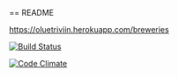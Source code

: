 == README

https://oluetriviin.herokuapp.com/breweries

[![Build Status](https://travis-ci.org/hkjoutsi/wadror.png)](https://travis-ci.org/hkjoutsi/wadror)

[![Code Climate](https://codeclimate.com/github/hkjoutsi/wadror.png)](https://codeclimate.com/github/mluukkai/hkjoutsi/wadror)
